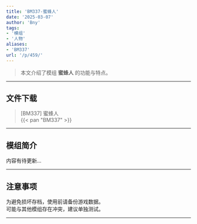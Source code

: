 ```yaml
---
title: 'BM337-蜜蜂人'
date: '2025-03-07'
author: 'Bny'
tags:
- '模组'
- '人物'
aliases:
- 'BM337'
url: '/p/459/'
---
```


> 本文介绍了模组 **蜜蜂人** 的功能与特点。

---

## 文件下载

> [BM337] 蜜蜂人  
{{< pan "BM337" >}}  

---

## 模组简介

>  
内容有待更新...  

---

## 注意事项

>  
为避免损坏存档，使用前请备份游戏数据。  
可能与其他模组存在冲突，建议单独测试。  

---

